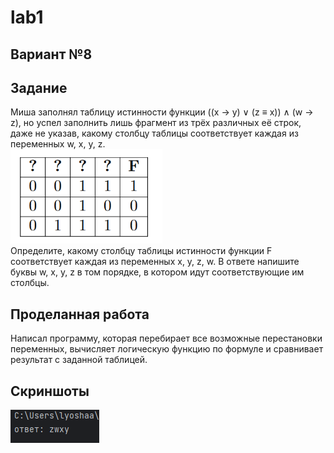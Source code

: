 
# lab1
## Вариант №8
## Задание
Миша заполнял таблицу истинности функции ((x → y) ∨ (z ≡ x)) ∧ (w → z), но успел заполнить лишь фрагмент из трёх различных её строк, даже не указав, какому столбцу таблицы соответствует каждая из переменных w, x, y, z.   
![таблица истинности](truthtable1.png)   
Определите, какому столбцу таблицы истинности функции F соответствует каждая из переменных x, y, z, w. В ответе напишите буквы w, x, y, z в том порядке, в котором идут соответствующие им столбцы.  

## Проделанная работа
Написал программу, которая перебирает все возможные перестановки переменных, вычисляет логическую функцию по формуле и сравнивает результат с заданной таблицей.

## Скриншоты

![результат mathlogiclab1res](mathlogiclab1res.png)
